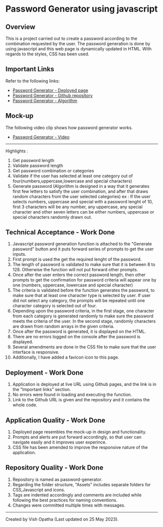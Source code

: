 # Password Generator using javascript

## Overview
This is a project carried out to create a password according to the combination requested by the user. The password generation is done by using javascript and this web page is dynamically updated in HTML. With regards to the styles, CSS has been used.

## Important Links
Refer to the following links:
* [Password Generator - Deployed page](https://vish-opatha.github.io/password-generator/)
* [Password Generator - Github repository](https://github.com/vish-opatha/password-generator)
* [Password Generator - Algorithm](https://drive.google.com/file/d/12A87tQAQPakxret01NTRLc_7MvMoLOg5/view?usp=sharing)

## Mock-up
The following video clip shows how password generator works.
* [Password Generator - Video](https://drive.google.com/file/d/1-rQv__1jcVZo4LBHna2wKM3y0kYfvDV7/view)
---
 Highlights :
  1. Get password length
  2. Validate password length
  3. Get password combination or categories
  4. Validate if the user has selected at least one category out of four(numbers,uppercase,lowercase and special characters)
  5. Generate password (Algorithm is designed in a way that it generates first few letters to satisfy the user combination, and after that draws random characters from the user selected categories)
    ex : If the user selects numbers, uppercase and special with a password lenght of 10, first 3 characters will be any number, any uppercase, any special character and other seven letters can be either numbers, uppercase or special characters randomly drawn out.


## Technical Acceptance - Work Done
1. Javascript password generation function is attached to the "Generate password" button and it puts forward series of    prompts to get the user inputs.
2. First prompt is used the get the required lenght of the password.
3. The length of password is validated to make sure that it is between 8 to 128. Otherwise the function will not put forward other prompts. 
4. Once after the user enters the correct password length, then other prompts to get the confirmation for password criteria will appear one by one (numbers, uppercase, lowercase and special character)
5. The criteria is validated before the function generates the password, to make sure that at least one character type is selected by user. If user did not select any category, the prompts will be repeated until one character category is selected out of four.
6. Depending upon the password criteria, in the first stage, one character from each category is generated randomly to make sure the password meets the criteria of the user. In the second stage, randomly characters are drawn from random arrays in the given criteria.
7. Once after the password is generated, it is displayed on the HTML.
8. There are no errors logged on the console after the password is displayed.
8. Several amendments are done in the CSS file to make sure that the user interface is responsive.
9. Additionally, I have added a favicon icon to this page.

## Deployment - Work Done
1. Application is deployed at live URL using Github pages, and the link is in the "Important links" section.
2. No errors were found in loading and executing the function.
3. Link to the Github URL is given and the repository and it contains the whole code.

## Application Quality - Work Done
1. Deployed page resembles the mock-up in design and functionality.
2. Prompts and alerts are put forward accordingly, so that user can navigate easily and it improves user experince.
3. CSS file has been amended to improve the responsive nature of the application.

## Repository Quality - Work Done
1. Repository is named as password-generator.
2. Regarding the folder structure, "Assets" includes separate folders for CSS,Javascript and icons. 
4. Tags are indented accordingly and comments are included while following the best practices for naming conventions.
5. Changes were committed multiple times with messages.

- - -
Created by Vish Opatha (Last updated on 25 May 2023).
